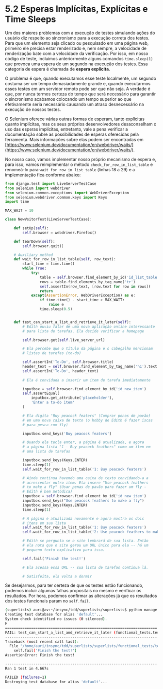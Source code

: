 # 5.2 Esperas Implícitas, Explícitas e Time Sleeps

Um dos maiores problemas com a execução de testes simulando ações do usuário diz respeito ao sincronismo para a execução correta dos testes. Para que um elemento seja clicado ou pesquisado em uma página web, primeiro ele precisa estar renderizado e, nem sempre, a velocidade de renderização bate com a velocidade da verificação. Por isso, em nosso código de teste, incluímos anteriormente alguns comandos `time.sleep(1)` que provoca uma espera de um segundo na execução dos testes. Essa categoria de espera é chamada de **espera explícita**.

O problema é que, quando executamos esse teste localmente, um segundo costuma ser um tempo demasiadamente grande e, quando executarmos esses testes em um servidor remoto pode ser que não seja. A verdade é que, por nunca termos certeza do tempo que será necessário para garantir o sincronismo acabamos colocando um tempo superior ao que efetivamente seria necessário causando um atraso desnecessário na execução de nossos testes.

O Selenium oferece várias outras formas de esperam, tanto explícitas quanto implícitas, mas os seus próprios desenvolvedores desaconselham o uso das esperas implícitas, entretanto, vale a pena verificar a documentação sobre as possibilidades de esperas oferecidas pela ferramenta. Mais informações sobre elas podem ser encontradas em [https://www.selenium.dev/documentation/en/webdriver/waits/](https://www.selenium.dev/documentation/en/webdriver/waits/).

No nosso caso, vamos implementar nosso próprio mecanismo de espera e, para isso, vamos reimplementar o método `check_for_row_in_list_table` e renomeá-lo para `wait_for_row_in_list_table` \(linhas 18 a 29\) e a implementação fica conforme abaixo:

```python
from django.test import LiveServerTestCase
from selenium import webdriver
from selenium.common.exceptions import WebDriverException
from selenium.webdriver.common.keys import Keys
import time

MAX_WAIT = 10

class NewVsitorTest(LiveServerTestCase):

	def setUp(self):
		self.browser = webdriver.Firefox()

	def tearDown(self):
		self.browser.quit()

	# Auxiliary method 
	def wait_for_row_in_list_table(self, row_text):
		start_time = time.time()
		while True:
			try:
				table = self.browser.find_element_by_id('id_list_table')
				rows = table.find_elements_by_tag_name('tr')
				self.assertIn(row_text, [row.text for row in rows])
				return
			except(AssertionError, WebDriverException) as e:
				if time.time() - start_time > MAX_WAIT:
					raise e
				time.sleep(0.5)


	def test_can_start_a_list_and_retrieve_it_later(self):
		# Edith ouviu falar de uma nova aplicação online interessante
		# para lista de tarefas. Ela decide verificar a homepage

		self.browser.get(self.live_server_url)

		# Ela percebe que o título da página e o cabeçalho mencionam
		# listas de tarefas (to-do)

		self.assertIn('To-Do', self.browser.title)
		header_text = self.browser.find_element_by_tag_name('h1').text
		self.assertIn('To-Do', header_text)
		
		# Ela é convidada a inserir um item de tarefa imediatamente

		inputbox = self.browser.find_element_by_id('id_new_item')
		self.assertEqual(
			inputbox.get_attribute('placeholder'),
			'Enter a to-do item'
		)

		# Ela digita "Buy peacock featers" (Comprar penas de pavão)
		# em uma nova caixa de texto (o hobby de Edith é fazer iscas
		# para pesca com fly)

		inputbox.send_keys('Buy peacock featers')

		# Quando ela tecla enter, a página é atualizada, e agora
		# a página lista "1 - Buy peacock feathers" como um item em 
		# uma lista de tarefas

		inputbox.send_keys(Keys.ENTER)
		time.sleep(1)
		self.wait_for_row_in_list_table('1: Buy peacock featers')

		# Ainda continua havendo uma caixa de texto convidando-a a 
		# acrescentar outro item. Ela insere "Use peacock feathers 
		# to make a fly" (Usar penas de pavão para fazer um fly - 
		# Edith é bem metódica)
		inputbox = self.browser.find_element_by_id('id_new_item')
		inputbox.send_keys("Use peacock feathers to make a fly")
		inputbox.send_keys(Keys.ENTER)
		time.sleep(1)

		# A página é atualizada novamente e agora mostra os dois
		# itens em sua lista
		self.wait_for_row_in_list_table('1: Buy peacock featers')
		self.wait_for_row_in_list_table('2: Use peacock feathers to make a fly')

		# Edith se pergunta se o site lembrará de sua lista. Então
		# ela nota que o site gerou um URL único para ela -- há um 
		# pequeno texto explicativo para isso.

		self.fail('Finish the test!')

		# Ela acessa essa URL -- sua lista de tarefas continua lá.

		# Satisfeita, ela volta a dormir
```

Se desejarmos, para ter certeza de que os testes estão funcionando, podemos incluir algumas falhas propositais no mesmo e verificar os resultados. Por hora, podemos confirmar as alterações já que os resultados dos testes funcionais param no `self.fail`.

```bash
(superlists) auri@av:~/insync/tdd/superlists/superlists$ python manage.py test functional_tests
Creating test database for alias 'default'...
System check identified no issues (0 silenced).
F
======================================================================
FAIL: test_can_start_a_list_and_retrieve_it_later (functional_tests.tests.NewVsitorTest)
----------------------------------------------------------------------
Traceback (most recent call last):
  File "/home/auri/insync/tdd/superlists/superlists/functional_tests/tests.py", line 85, in test_can_start_a_list_and_retrieve_it_later
    self.fail('Finish the test!')
AssertionError: Finish the test!

----------------------------------------------------------------------
Ran 1 test in 4.667s

FAILED (failures=1)
Destroying test database for alias 'default'...
```



